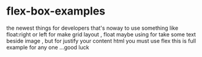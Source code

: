 # flex-box-examples
the newest things for developers that's noway to use something like float:right or left for make grid layout , float maybe using for take some text beside image , but for justify your content html you must use flex this is full example for any one ...good luck
